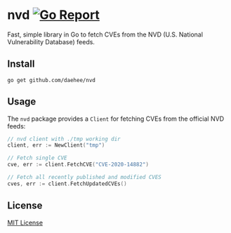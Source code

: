 # nvd [![Go Report](https://goreportcard.com/badge/github.com/daehee/nvd)](https://goreportcard.com/report/github.com/daehee/nvd)

Fast, simple library in Go to fetch CVEs from the NVD (U.S. National Vulnerability Database) feeds.

## Install

```
go get github.com/daehee/nvd
```

## Usage

The `nvd` package provides a `Client` for fetching CVEs from the official NVD feeds:
```go
// nvd client with ./tmp working dir
client, err := NewClient("tmp")

// Fetch single CVE
cve, err := client.FetchCVE("CVE-2020-14882")

// Fetch all recently published and modified CVES
cves, err := client.FetchUpdatedCVEs()
```

## License

[MIT License](LICENSE)